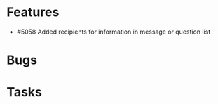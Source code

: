 
# Features

- #5058 Added recipients for information in message or question list


# Bugs




# Tasks

